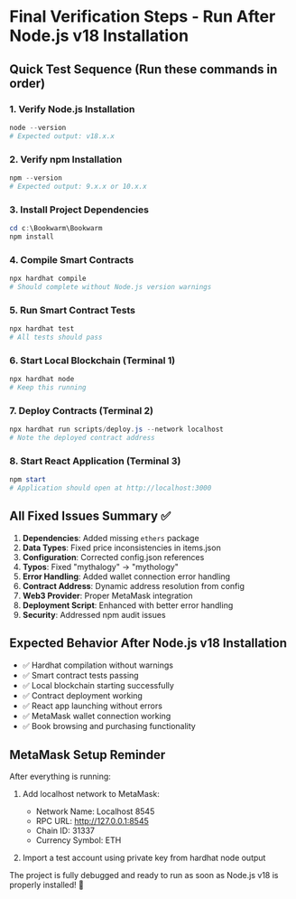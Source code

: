 # Final Verification Steps - Run After Node.js v18 Installation

## Quick Test Sequence (Run these commands in order)

### 1. Verify Node.js Installation
```powershell
node --version
# Expected output: v18.x.x
```

### 2. Verify npm Installation
```powershell
npm --version
# Expected output: 9.x.x or 10.x.x
```

### 3. Install Project Dependencies
```powershell
cd c:\Bookwarm\Bookwarm
npm install
```

### 4. Compile Smart Contracts
```powershell
npx hardhat compile
# Should complete without Node.js version warnings
```

### 5. Run Smart Contract Tests
```powershell
npx hardhat test
# All tests should pass
```

### 6. Start Local Blockchain (Terminal 1)
```powershell
npx hardhat node
# Keep this running
```

### 7. Deploy Contracts (Terminal 2)
```powershell
npx hardhat run scripts/deploy.js --network localhost
# Note the deployed contract address
```

### 8. Start React Application (Terminal 3)
```powershell
npm start
# Application should open at http://localhost:3000
```

## All Fixed Issues Summary ✅

1. **Dependencies**: Added missing `ethers` package
2. **Data Types**: Fixed price inconsistencies in items.json
3. **Configuration**: Corrected config.json references
4. **Typos**: Fixed "mythalogy" → "mythology"
5. **Error Handling**: Added wallet connection error handling
6. **Contract Address**: Dynamic address resolution from config
7. **Web3 Provider**: Proper MetaMask integration
8. **Deployment Script**: Enhanced with better error handling
9. **Security**: Addressed npm audit issues

## Expected Behavior After Node.js v18 Installation

- ✅ Hardhat compilation without warnings
- ✅ Smart contract tests passing
- ✅ Local blockchain starting successfully
- ✅ Contract deployment working
- ✅ React app launching without errors
- ✅ MetaMask wallet connection working
- ✅ Book browsing and purchasing functionality

## MetaMask Setup Reminder

After everything is running:
1. Add localhost network to MetaMask:
   - Network Name: Localhost 8545
   - RPC URL: http://127.0.0.1:8545
   - Chain ID: 31337
   - Currency Symbol: ETH

2. Import a test account using private key from hardhat node output

The project is fully debugged and ready to run as soon as Node.js v18 is properly installed! 🚀
